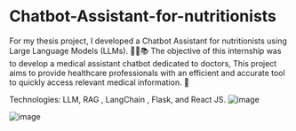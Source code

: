 # Chatbot-Assistant-for-nutritionists
For my thesis project, I developed a Chatbot Assistant for nutritionists using Large Language Models (LLMs). 🧑‍🏫📚 The objective of this internship was to develop a medical assistant chatbot dedicated to doctors, This project aims to provide healthcare professionals with an efficient and accurate tool to quickly access relevant medical information. 🚀

Technologies: LLM, RAG , LangChain , Flask, and React JS.
![image](https://github.com/user-attachments/assets/f8c0b98a-e713-45e3-b326-cd071439ac5d)

![image](https://github.com/user-attachments/assets/ab183e21-414e-49b7-a041-8374096eeed7)



